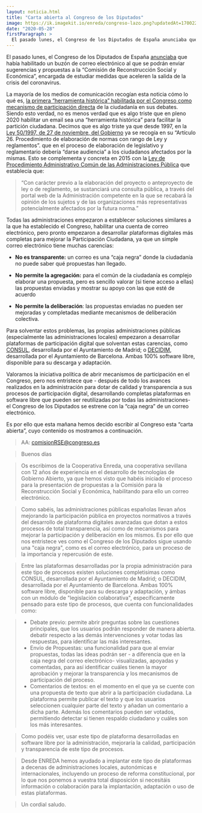 ```yaml
---
layout: noticia.html
title: "Carta abierta al Congreso de los Diputados"
image: https://ik.imagekit.io/enreda/congreso-lazo.png?updatedAt=1700223502159
date: "2020-05-28"
firstParagraph: >
  El pasado lunes, el Congreso de los Diputados de España anunciaba que había habilitado un buzón de correo electrónico al que se podrán enviar sugerencias y propuestas a la “Comisión de Reconstrucción Social y Económica”, encargada de estudiar medidas que aceleren la salida de la crisis del coronavirus.
---
```


El pasado lunes, el Congreso de los Diputados de España [anunciaba](https://www.europapress.es/nacional/noticia-congreso-abre-buzon-ciudadanos-puedan-enviar-ideas-comision-reconstruccion-20200525172309.html) que  había habilitado un buzón de correo electrónico al que se podrán enviar sugerencias y propuestas a la  “Comisión de Reconstrucción Social y Económica”, encargada de estudiar medidas que aceleren la salida de la crisis del coronavirus.

La mayoría de los medios de comunicación recogían esta noticia cómo lo qué es, [la primera “herramienta histórica” habilitada por el Congreso como mecanismo de participación directa](https://m.publico.es/politica/2827798/el-congreso-habilita-por-primera-vez-un-buzon-de-participacion-ciudadana/amp) de la ciudadanía en sus debates. Siendo esto verdad, no es menos verdad que es algo triste que en pleno 2020 habilitar un email sea una “herramienta histórica” para facilitar la partición ciudadana. Decimos que es algo triste ya que desde 1997, en la [Ley 50/1997, de 27 de noviembre, del Gobierno](https://www.boe.es/buscar/act.php?id=BOE-A-1997-25336) ya se recogía en su “Artículo 26. Procedimiento de elaboración de normas con rango de Ley y reglamentos”. que en el  proceso de elaboración de legislativo y reglamentario debería “darse audiencia” a los ciudadanos afectados por la mismas. Esto se complementa y concreta en 2015 con la [Ley de Procedimiento Administrativo Común de las Administraciones Pública](https://www.boe.es/buscar/act.php?id=BOE-A-2015-10565) que establecía que: 


> “Con carácter previo a la elaboración del proyecto o anteproyecto de ley o de reglamento, se sustanciará una consulta pública, a través del portal web de la Administración competente en la que se recabará la opinión de los sujetos y de las organizaciones más representativas potencialmente afectados por la futura norma.”

Todas las administraciones empezaron a establecer soluciones similares a la que ha establecido el Congreso, habilitar una cuenta de correo electrónico, pero pronto empezaron a desarrollar plataformas digitales más completas para mejorar la Participación Ciudadana, ya que un simple correo electrónico tiene muchas carencias:

* **No es transparente:**  un correo es una “caja negra” donde la ciudadanía no puede saber qué propuestas han llegado.

* **No permite la agregación:** para el común de la ciudadanía es complejo elaborar una propuesta, pero es sencillo valorar (si tiene acceso a ellas) las propuestas enviadas y mostrar su apoyo con las que esté de acuerdo
* **No permite la deliberación**: las propuestas enviadas no pueden ser mejoradas y completadas mediante mecanismos de deliberación colectiva.

Para solventar estos problemas, las propias administraciones públicas (especialmente las administraciones locales) empezaron a desarrollar plataformas de participación digital que solventan estas carencias,  como [CONSUL](http://consulproject.org/es/), desarrollada por el Ayuntamiento de Madrid; o [DECIDIM](https://decidim.org/es/), desarrollada por el Ayuntamiento de Barcelona. Ambas 100% software libre, disponible para su descarga y adaptación.

Valoramos la iniciativa política de abrir mecanismos de participación en el Congreso, pero nos entristece que - después de todo los avances realizados en la administración para dotar de calidad y transparencia a sus procesos de participación digital, desarrollando completas plataformas en software libre que  pueden ser reutilizadas por todas las administraciones- el Congreso de los Diputados se estrene con la “caja negra” de un correo electrónico. 

Es por ello que esta mañana hemos decido escribir al Congreso esta “carta abierta”, cuyo contenido os mostramos a continuación.
 
> AA: comisionRSE@congreso.es
 
> Buenos días
 
> Os escribimos de la Cooperativa Enreda, una cooperativa sevillana con 12 años de experiencia en el desarrollo de tecnologías de Gobierno Abierto, ya que hemos visto que habéis iniciado el proceso para la presentación de propuestas a la Comisión para la Reconstrucción Social y Económica, habilitando para ello un correo electrónico.  
 
> Como sabéis, las administraciones públicas españolas llevan años mejorando la participación pública en proyectos normativos a través del desarrollo de plataforma digitales avanzadas que dotan a estos procesos de total transparencia, así como de mecanismos para mejorar la participación y deliberación en los mismos. Es por ello que nos entristece ves como el Congreso de los Diputados sigue usando una "caja negra", como es el correo electrónico, para un proceso de la importancia y repercusión de este. 
 
> Entre las plataformas desarrolladas por la propia administración para este tipo de procesos existen soluciones completisimas como CONSUL, desarrollada por el Ayuntamiento de Madrid; o DECIDIM, desarrollada por el Ayuntamiento de Barcelona. Ambas 100% software libre, disponible para su descarga y adaptación, y ámbas con un módulo de "legislación colaborativa", específicamente pensado para este tipo de procesos, que cuenta con funcionalidades como:

> * Debate previo: permite abrir preguntas sobre las cuestiones principales, que los usuarios podrán responder de manera abierta.  debatir respecto a las demás intervenciones y votar todas las respuestas, para identificar las más interesantes.
> * Envío de Propuestas: una funcionalidad para que al enviar propuestas, todas las ideas podrán ser - a diferencia que en la caja negra del correo electrónico- visualizadas, apoyadas y comentadas, para así identificar cuáles tienen la mayor aprobación y mejorar la transparencia y los mecanismos de participación del proceso.
> * Comentarios de textos: en el momento en el que ya se cuente con una propuesta de texto que abrir a la participación ciudadana. La plataforma permite publicar el texto y que los usuarios seleccionen cualquier parte del texto y añadan un comentario a dicha parte.
Además los comentarios pueden ser votados, permitiendo detectar si tienen respaldo ciudadano y cuáles son los más interesantes.

> Como podéis ver, usar este tipo de plataforma desarrolladas en software libre por la administración, mejoraría la calidad, participación y transparencia de este tipo de procesos.
 
> Desde ENREDA hemos ayudado a implantar este tipo de plataformas a decenas de administraciones locales, autonómicas e internacionales, incluyendo un proceso de reforma constitucional, por lo que nos ponemos a vuestra total disposición si necesitáis información o colaboración para la implantación, adaptación o uso de estas plataformas.
 
> Un cordial saludo.